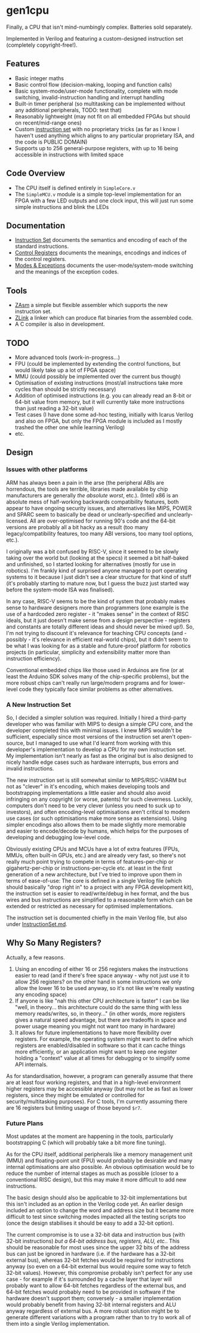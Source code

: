 # gen1cpu
Finally, a CPU that isn't mind-numbingly complex. Batteries sold separately.

Implemented in Verilog and featuring a custom-designed instruction set (completely copyright-free!).

## Features

* Basic integer maths
* Basic control flow (decision-making, looping and function calls)
* Basic system-mode/user-mode functionality, complete with mode switching, invalid-instruction handling and interrupt handling
* Built-in timer peripheral (so multitasking can be implemented without any additional peripherals, TODO: test that)
* Reasonably lightweight (may not fit on all embedded FPGAs but should on recent/mid-range ones)
* Custom [instruction set](InstructionSet.md) with no proprietary tricks (as far as I know I haven't used anything which aligns to any particular proprietary ISA, and the code is PUBLIC DOMAIN)
* Supports up to 256 general-purpose registers, with up to 16 being accessible in instructions with limited space

## Code Overview

* The CPU itself is defined entirely in `SimpleCore.v`
* The `SimpleMCU.v` module is a simple top-level implementation for an FPGA with a few LED outputs and one clock input, this will just run some simple instructions and blink the LEDs

## Documentation

* [Instruction Set](InstructionSet.md) documents the semantics and encoding of each of the standard instructions.
* [Control Registers](ControlRegisters.md) documents the meanings, encodings and indices of the control registers.
* [Modes & Exceptions](ModesAndExceptions.md) documents the user-mode/system-mode switching and the meanings of the exception codes.

## Tools

* [ZAsm](https://github.com/ZYSF/ZAsm/) a simple but flexible assembler which supports the new instruction set.
* [ZLink](https://github.com/ZYSF/ZLink/) a linker which can produce flat binaries from the assembled code.
* A C compiler is also in development.

## TODO

* More advanced tools (work-in-progress...)
* FPU (could be implemented by extending the control functions, but would likely take up a lot of FPGA space)
* MMU (could possibly be implemented over the current bus though)
* Optimisation of existing instructions (most/all instructions take more cycles than should be strictly necessary)
* Addition of optimised instructions (e.g. you can already read an 8-bit or 64-bit value from memory, but it will currently take more instructions than just reading a 32-bit value)
* Test cases (I have done some ad-hoc testing, initially with Icarus Verilog and also on FPGA, but only the FPGA module is included as I mostly trashed the other one while learning Verilog)
* etc.

## Design

### Issues with other platforms

ARM has always been a pain in the arse (the peripheral ABIs are horrendous, the tools are terrible, libraries made available by chip manufacturers are generally *the absolute worst*, etc.). (Intel) x86 is an absolute mess of half-working backwards compatibility features, both appear to have ongoing security issues, and alternatives like MIPS, POWER and SPARC seem to basically be dead or unclearly-specified and unclearly-licensed. All are over-optimised for running 90's code and the 64-bit versions are probably all a bit hacky as a result (too many legacy/compatibility features, too many ABI versions, too many tool options, etc.).

I originally was a bit confused by RISC-V, since it seemed to be slowly taking over the world but (looking at the specs) it seemed a bit half-baked and unfinished, so I started looking for alternatives (mostly for use in robotics). I'm frankly kind of surprised anyone managed to port operating systems to it because I just didn't see a clear structure for that kind of stuff (it's probably starting to mature now, but I guess the buzz just started way before the system-mode ISA was finalised).

In any case, RISC-V seems to be the kind of system that probably makes sense to hardware designers more than programmers (one example is the use of a hardcoded zero register - it "makes sense" in the context of RISC ideals, but it just doesn't make sense from a design perspective - registers and constants are totally different ideas and should never be mixed up!). So, I'm not trying to discount it's relevance for teaching CPU concepts (and - possibly - it's relevance in efficient real-world chips), but it didn't seem to be what I was looking for as a stable and future-proof platform for robotics projects (in particular, simplicity and extensibility matter more than instruction efficiency).

Conventional embedded chips like those used in Arduinos are fine (or at least the Arduino SDK solves many of the chip-specific problems), but the more robust chips can't really run large/modern programs and for lower-level code they typically face similar problems as other alternatives.

### A New Instruction Set

So, I decided a simpler solution was required. Initially I hired a third-party developer who was familiar with MIPS to design a simple CPU core, and the developer completed this with minimal issues. I knew MIPS wouldn't be sufficient, especially since most versions of the instruction set aren't open-source, but I managed to use what I'd learnt from working with this developer's implementation to develop a CPU for my own instruction set. My implementation isn't nearly as fast as the original but is also designed to nicely handle edge cases such as hardware interrupts, bus errors and invalid instructions.

The new instruction set is still somewhat similar to MIPS/RISC-V/ARM but not as "clever" in it's encoding, which makes developing tools and bootstrapping implementations a little easier and should also avoid infringing on any copyright (or worse, patents) for such cleverness. Luckily, computers don't need to be very clever (unless you need to suck up to investors), and often encoding-level optimisations aren't critical to modern use cases (or such optimisations make more sense as extensions). Using simpler encodings also allows them to be made slightly more memorable and easier to encode/decode by humans, which helps for the purposes of developing and debugging low-level code. 

Obviously existing CPUs and MCUs have a lot of extra features (FPUs, MMUs, often built-in GPUs, etc.) and are already very fast, so there's not really much point trying to compete in terms of features-per-chip or gigahertz-per-chip or instructions-per-cycle etc. at least in the first generation of a new architecture, but I've tried to improve upon them in terms of ease-of-use: The core is defined in a single Verilog file (which should basically "drop right in" to a project with any FPGA development kit), the instruction set is easier to read/write/debug in hex format, and the bus wires and bus instructions are simplified to a reasonable form which can be extended or restricted as necessary for optimised implementations.

The instruction set is documented chiefly in the main Verilog file, but also under [InstructionSet.md](InstructionSet.md).

## Why So Many Registers?

Actually, a few reasons.

1. Using an encoding of either 16 or 256 registers makes the instructions easier to read (and if there's free space anyway - why not just use it to allow 256 registers? on the other hand in some instructions we only allow the lower 16 to be used anyway, so it's not like we're really wasting any encoding space)
2. If anyone is like "nah this other CPU architecture is faster" I can be like "well, in theory... this architecture could do the same thing with less memory reads/writes, so, in theory..." (in other words, more registers gives a natural speed advantage, but there are tradeoffs in space and power usage meaning you might not want too many in hardware)
3. It allows for future implementations to have more flexibility over registers. For example, the operating system might want to define which registers are enabled/disabled in software so that it can cache things more efficiently, or an application might want to keep one register holding a "context" value at all times for debugging or to simplify some API internals.

As for standardisation, however, a program can generally assume that there are at least four working registers, and that in a high-level environment higher registers may be accessible anyway (but may not be as fast as lower registers, since they might be emulated or controlled for security/multitasking purposes). For C tools, I'm currently assuming there are 16 registers but limiting usage of those beyond `$r7`.

### Future Plans

Most updates at the moment are happening in the tools, particularly bootstrapping C (which will probably take a bit more fine tuning).

As for the CPU itself, additional peripherals like a memory management unit (MMU) and floating-point unit (FPU) would probably be desirable and many internal optimisations are also possible. An obvious optimisation would be to reduce the number of internal stages as much as possible (closer to a conventional RISC design), but this may make it more difficult to add new instructions.

The basic design should also be applicable to 32-bit implementations but this isn't included as an option in the Verilog code yet. An earlier design included an option to change the word and address size but it became more difficult to test since switching modes impacted all the testing scripts too (once the design stabilises it should be easy to add a 32-bit option).

The current compromise is to use a 32-bit data and instruction bus (with 32-bit instructions) _but a 64-bit address bus, registers, ALU, etc._. This should be reasonable for most uses since the upper 32 bits of the address bus can just be ignored in hardware (i.e. if the hardware has a 32-bit external bus), whereas 32-bit fetches would be required for instructions anyway (so even on a 64-bit external bus would require some way to fetch 32-bit values). However, this compromise probably isn't perfect for any use case - for example if it's surrounded by a cache layer that layer will probably want to allow 64-bit fetches regardless of the external bus, and 64-bit fetches would probably need to be provided in software if the hardware doesn't support them; conversely - a smaller implementation would probably benefit from having 32-bit internal registers and ALU anyway regardless of external bus. A more robust solution might be to generate different variations with a program rather than to try to work all of them into a single Verilog implementation.
